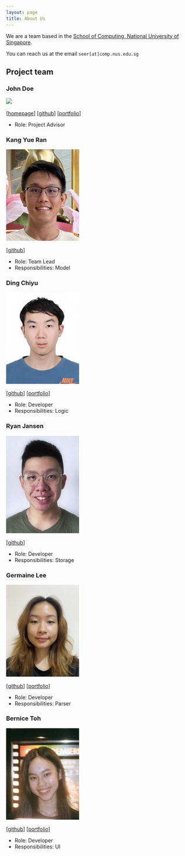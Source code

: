 ```yaml
---
layout: page
title: About Us
---
```


We are a team based in the [School of Computing, National University of Singapore](http://www.comp.nus.edu.sg).

You can reach us at the email `seer[at]comp.nus.edu.sg`

## Project team

### John Doe

<img src="images/johndoe.png" width="200px">

[[homepage](http://www.comp.nus.edu.sg/~damithch)]
[[github](https://github.com/johndoe)]
[[portfolio](team/johndoe.md)]

* Role: Project Advisor

### Kang Yue Ran

<img src="images/kyueran.png" width="200px">

[[github](http://github.com/kyueran)]

* Role: Team Lead
* Responsibilities: Model

### Ding Chiyu

<img src="images/mr-teal.png" width="200px">

[[github](http://github.com/Mr-Teal)]
[[portfolio](team/mr-teal.md)]

* Role: Developer
* Responsibilities: Logic

### Ryan Jansen

<img src="images/ryanjansen.png" width="200px">

[[github](http://github.com/ryanjansen)]

* Role: Developer
* Responsibilities: Storage

### Germaine Lee

<img src="images/germainelee02.png" width="200px">

[[github](http://github.com/germainelee02)]
[[portfolio](team/germainelee02.md)]

* Role: Developer
* Responsibilities: Parser

### Bernice Toh

<img src="images/bernicetoh.png" width="200px">

[[github](http://github.com/bernicetoh)]
[[portfolio](team/bernicetoh.md)]

* Role: Developer
* Responsibilities: UI
